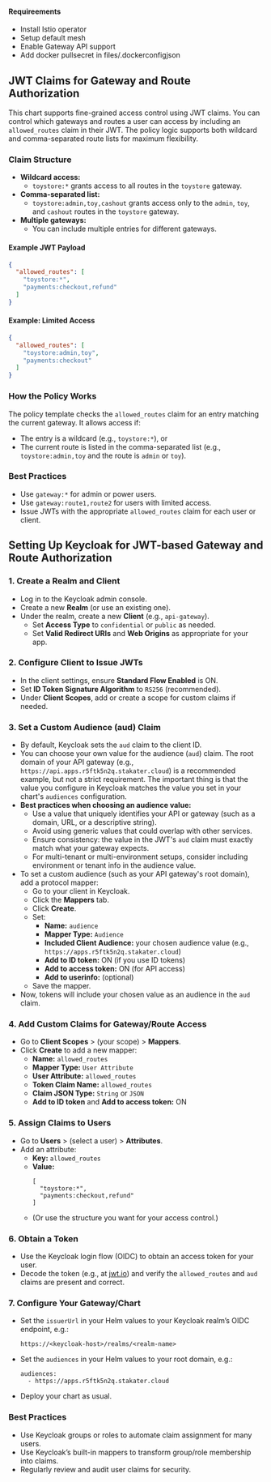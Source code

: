 #### Requireements
* Install Istio operator
* Setup default mesh
* Enable Gateway API support
* Add docker pullsecret in files/.dockerconfigjson

## JWT Claims for Gateway and Route Authorization

This chart supports fine-grained access control using JWT claims. You can control which gateways and routes a user can access by including an `allowed_routes` claim in their JWT. The policy logic supports both wildcard and comma-separated route lists for maximum flexibility.

### Claim Structure

- **Wildcard access:**
  - `toystore:*` grants access to all routes in the `toystore` gateway.
- **Comma-separated list:**
  - `toystore:admin,toy,cashout` grants access only to the `admin`, `toy`, and `cashout` routes in the `toystore` gateway.
- **Multiple gateways:**
  - You can include multiple entries for different gateways.

#### Example JWT Payload
```json
{
  "allowed_routes": [
    "toystore:*",
    "payments:checkout,refund"
  ]
}
```

#### Example: Limited Access
```json
{
  "allowed_routes": [
    "toystore:admin,toy",
    "payments:checkout"
  ]
}
```

### How the Policy Works

The policy template checks the `allowed_routes` claim for an entry matching the current gateway. It allows access if:
- The entry is a wildcard (e.g., `toystore:*`), or
- The current route is listed in the comma-separated list (e.g., `toystore:admin,toy` and the route is `admin` or `toy`).

### Best Practices
- Use `gateway:*` for admin or power users.
- Use `gateway:route1,route2` for users with limited access.
- Issue JWTs with the appropriate `allowed_routes` claim for each user or client.

## Setting Up Keycloak for JWT-based Gateway and Route Authorization

### 1. Create a Realm and Client
- Log in to the Keycloak admin console.
- Create a new **Realm** (or use an existing one).
- Under the realm, create a new **Client** (e.g., `api-gateway`).
  - Set **Access Type** to `confidential` or `public` as needed.
  - Set **Valid Redirect URIs** and **Web Origins** as appropriate for your app.

### 2. Configure Client to Issue JWTs
- In the client settings, ensure **Standard Flow Enabled** is ON.
- Set **ID Token Signature Algorithm** to `RS256` (recommended).
- Under **Client Scopes**, add or create a scope for custom claims if needed.

### 3. Set a Custom Audience (aud) Claim
- By default, Keycloak sets the `aud` claim to the client ID.
- You can choose your own value for the audience (`aud`) claim. The root domain of your API gateway (e.g., `https://api.apps.r5ftk5n2q.stakater.cloud`) is a recommended example, but not a strict requirement. The important thing is that the value you configure in Keycloak matches the value you set in your chart's `audiences` configuration.
- **Best practices when choosing an audience value:**
  - Use a value that uniquely identifies your API or gateway (such as a domain, URL, or a descriptive string).
  - Avoid using generic values that could overlap with other services.
  - Ensure consistency: the value in the JWT's `aud` claim must exactly match what your gateway expects.
  - For multi-tenant or multi-environment setups, consider including environment or tenant info in the audience value.
- To set a custom audience (such as your API gateway's root domain), add a protocol mapper:
  - Go to your client in Keycloak.
  - Click the **Mappers** tab.
  - Click **Create**.
  - Set:
    - **Name:** `audience`
    - **Mapper Type:** `Audience`
    - **Included Client Audience:** your chosen audience value (e.g., `https://apps.r5ftk5n2q.stakater.cloud`)
    - **Add to ID token:** ON (if you use ID tokens)
    - **Add to access token:** ON (for API access)
    - **Add to userinfo:** (optional)
  - Save the mapper.
- Now, tokens will include your chosen value as an audience in the `aud` claim.

### 4. Add Custom Claims for Gateway/Route Access
- Go to **Client Scopes** > (your scope) > **Mappers**.
- Click **Create** to add a new mapper:
  - **Name:** `allowed_routes`
  - **Mapper Type:** `User Attribute`
  - **User Attribute:** `allowed_routes`
  - **Token Claim Name:** `allowed_routes`
  - **Claim JSON Type:** `String` or `JSON`
  - **Add to ID token** and **Add to access token:** ON

### 5. Assign Claims to Users
- Go to **Users** > (select a user) > **Attributes**.
- Add an attribute:
  - **Key:** `allowed_routes`
  - **Value:**
    ```
    [
      "toystore:*",
      "payments:checkout,refund"
    ]
    ```
  - (Or use the structure you want for your access control.)

### 6. Obtain a Token
- Use the Keycloak login flow (OIDC) to obtain an access token for your user.
- Decode the token (e.g., at [jwt.io](https://jwt.io/)) and verify the `allowed_routes` and `aud` claims are present and correct.

### 7. Configure Your Gateway/Chart
- Set the `issuerUrl` in your Helm values to your Keycloak realm’s OIDC endpoint, e.g.:
  ```
  https://<keycloak-host>/realms/<realm-name>
  ```
- Set the `audiences` in your Helm values to your root domain, e.g.:
  ```
  audiences:
    - https://apps.r5ftk5n2q.stakater.cloud
  ```
- Deploy your chart as usual.

### Best Practices
- Use Keycloak groups or roles to automate claim assignment for many users.
- Use Keycloak’s built-in mappers to transform group/role membership into claims.
- Regularly review and audit user claims for security.
